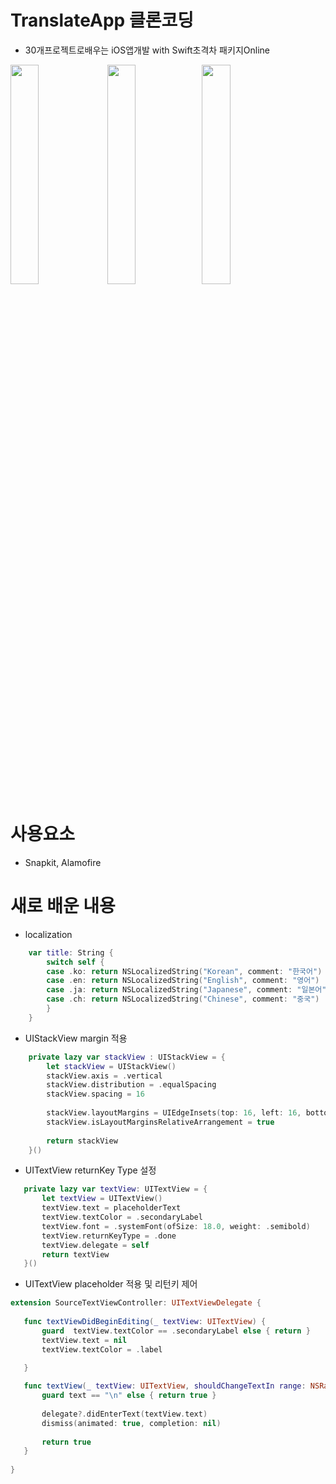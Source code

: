 # TranslateApp 클론코딩 
- 30개프로젝트로배우는 iOS앱개발 with Swift초격차 패키지Online


<img src="https://user-images.githubusercontent.com/26668309/158953153-72b93ba6-b1a0-4953-a11d-7d9157b8b643.png" width = 30% > <img src="https://user-images.githubusercontent.com/26668309/158953233-2fdbd6dd-9c82-403b-be1c-0b1881144e5f.png" width = 30% ><img src="https://user-images.githubusercontent.com/26668309/158953326-e518f072-93f8-452c-a6f4-000017197a1d.png" width = 30%>


# 사용요소 
- Snapkit, Alamofire 


# 새로 배운 내용 

- localization

```Swift 
    var title: String {
        switch self {
        case .ko: return NSLocalizedString("Korean", comment: "한국어")
        case .en: return NSLocalizedString("English", comment: "영어")
        case .ja: return NSLocalizedString("Japanese", comment: "일본어")
        case .ch: return NSLocalizedString("Chinese", comment: "중국")
        }
    }
 ```
 
 - UIStackView margin 적용
 
```Swift 
    private lazy var stackView : UIStackView = {
        let stackView = UIStackView()
        stackView.axis = .vertical
        stackView.distribution = .equalSpacing
        stackView.spacing = 16
        
        stackView.layoutMargins = UIEdgeInsets(top: 16, left: 16, bottom: 16, right: 16)
        stackView.isLayoutMarginsRelativeArrangement = true
    
        return stackView
    }()
```

 - UITextView returnKey Type 설정 
 ```Swift 
    private lazy var textView: UITextView = {
        let textView = UITextView()
        textView.text = placeholderText
        textView.textColor = .secondaryLabel
        textView.font = .systemFont(ofSize: 18.0, weight: .semibold)
        textView.returnKeyType = .done
        textView.delegate = self
        return textView
    }()
 ```
 - UITextView placeholder 적용 및 리턴키 제어 
 ```Swift
 extension SourceTextViewController: UITextViewDelegate {
    
    func textViewDidBeginEditing(_ textView: UITextView) {
        guard  textView.textColor == .secondaryLabel else { return }
        textView.text = nil
        textView.textColor = .label

    }
    
    func textView(_ textView: UITextView, shouldChangeTextIn range: NSRange, replacementText text: String) -> Bool {
        guard text == "\n" else { return true }
        
        delegate?.didEnterText(textView.text)
        dismiss(animated: true, completion: nil)
        
        return true
    }
    
}
```
 
 


